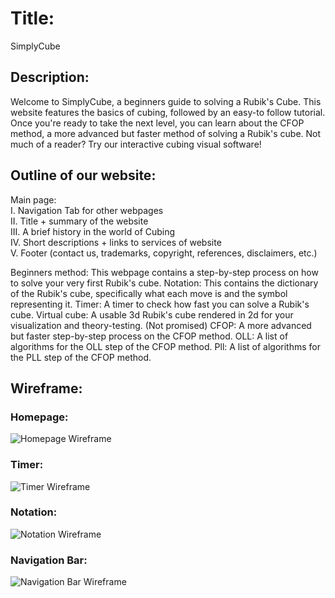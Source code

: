# Title:
SimplyCube


## Description:
Welcome to SimplyCube, a beginners guide to solving a Rubik's Cube. This website features the basics of cubing, followed by an easy-to follow tutorial. Once you're ready to take the next level, you can learn about the CFOP method, a more advanced but faster method of solving a Rubik's cube. Not much of a reader? Try our interactive cubing visual software!  

## Outline of our website:  

Main page:   
I. Navigation Tab for other webpages  
II. Title + summary of the website  
III. A brief history in the world of Cubing   
IV. Short descriptions + links to services of website   
V. Footer (contact us, trademarks, copyright, references, disclaimers, etc.)  

Beginners method: This webpage contains a step-by-step process on how to solve your very first Rubik's cube.
Notation: This contains the dictionary of the Rubik's cube, specifically what each move is and the symbol representing it.
Timer: A timer to check how fast you can solve a Rubik's cube.
Virtual cube: A usable 3d Rubik's cube rendered in 2d for your visualization and theory-testing. (Not promised)
CFOP: A more advanced but faster step-by-step process on the CFOP method.
OLL: A list of algorithms for the OLL step of the CFOP method.
Pll: A list of algorithms for the PLL step of the CFOP method.

## Wireframe:

### Homepage:
![Homepage Wireframe](https://user-images.githubusercontent.com/112668532/190655058-e765e2a2-2647-4a04-9ffb-0412be02a0dd.png)

### Timer:
![Timer Wireframe](https://user-images.githubusercontent.com/112668532/190655196-d8dba826-3312-43f6-9f7a-bd3438708488.png)

### Notation:
![Notation Wireframe](https://user-images.githubusercontent.com/112668532/190655315-5ce29158-13e3-46e3-8cf4-44eed26e91d3.png)

### Navigation Bar:
![Navigation Bar Wireframe](https://user-images.githubusercontent.com/112668532/190655854-8db5148c-1cd4-4978-82be-4631e5bb13e7.png)
